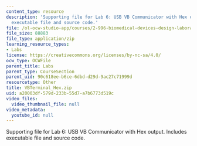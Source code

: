 ```yaml
---
content_type: resource
description: 'Supporting file for Lab 6: USB VB Communicator with Hex output. Includes
  executable file and source code.'
file: /ol-ocw-studio-app/courses/2-996-biomedical-devices-design-laboratory-fall-2007/a20003df579d233b55d7a7b6773d519c_VBTerminal_Hex.zip
file_size: 88883
file_type: application/zip
learning_resource_types:
- Labs
license: https://creativecommons.org/licenses/by-nc-sa/4.0/
ocw_type: OCWFile
parent_title: Labs
parent_type: CourseSection
parent_uid: 90c618ee-b6ce-6dbd-d29d-9ac27c71999d
resourcetype: Other
title: VBTerminal_Hex.zip
uid: a20003df-579d-233b-55d7-a7b6773d519c
video_files:
  video_thumbnail_file: null
video_metadata:
  youtube_id: null
---
```

Supporting file for Lab 6: USB VB Communicator with Hex output. Includes executable file and source code.